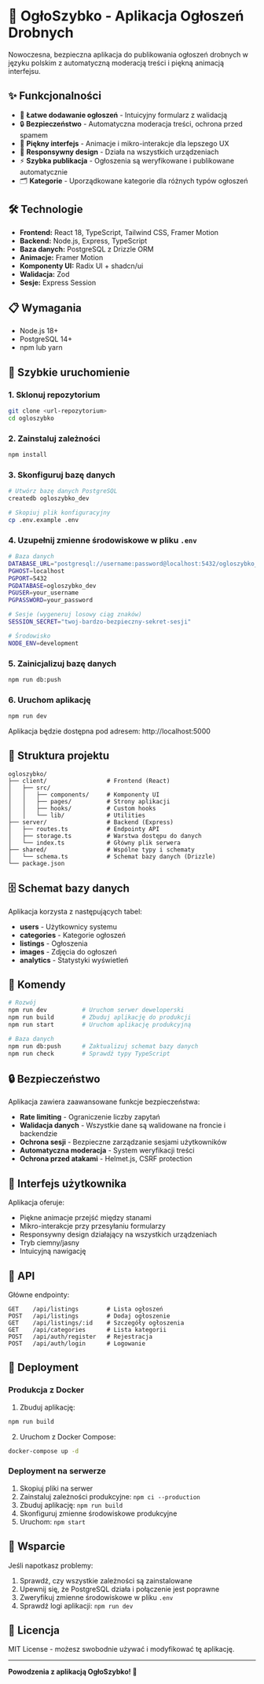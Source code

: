 # 🚀 OgłoSzybko - Aplikacja Ogłoszeń Drobnych

Nowoczesna, bezpieczna aplikacja do publikowania ogłoszeń drobnych w języku polskim z automatyczną moderacją treści i piękną animacją interfejsu.

## ✨ Funkcjonalności

- 📝 **Łatwe dodawanie ogłoszeń** - Intuicyjny formularz z walidacją
- 🔒 **Bezpieczeństwo** - Automatyczna moderacja treści, ochrona przed spamem
- 🎨 **Piękny interfejs** - Animacje i mikro-interakcje dla lepszego UX
- 📱 **Responsywny design** - Działa na wszystkich urządzeniach
- ⚡ **Szybka publikacja** - Ogłoszenia są weryfikowane i publikowane automatycznie
- 🗂️ **Kategorie** - Uporządkowane kategorie dla różnych typów ogłoszeń

## 🛠️ Technologie

- **Frontend:** React 18, TypeScript, Tailwind CSS, Framer Motion
- **Backend:** Node.js, Express, TypeScript
- **Baza danych:** PostgreSQL z Drizzle ORM
- **Animacje:** Framer Motion
- **Komponenty UI:** Radix UI + shadcn/ui
- **Walidacja:** Zod
- **Sesje:** Express Session

## 📋 Wymagania

- Node.js 18+ 
- PostgreSQL 14+
- npm lub yarn

## 🚀 Szybkie uruchomienie

### 1. Sklonuj repozytorium
```bash
git clone <url-repozytorium>
cd ogloszybko
```

### 2. Zainstaluj zależności
```bash
npm install
```

### 3. Skonfiguruj bazę danych
```bash
# Utwórz bazę danych PostgreSQL
createdb ogloszybko_dev

# Skopiuj plik konfiguracyjny
cp .env.example .env
```

### 4. Uzupełnij zmienne środowiskowe w pliku `.env`
```bash
# Baza danych
DATABASE_URL="postgresql://username:password@localhost:5432/ogloszybko_dev"
PGHOST=localhost
PGPORT=5432
PGDATABASE=ogloszybko_dev
PGUSER=your_username
PGPASSWORD=your_password

# Sesje (wygeneruj losowy ciąg znaków)
SESSION_SECRET="twoj-bardzo-bezpieczny-sekret-sesji"

# Środowisko
NODE_ENV=development
```

### 5. Zainicjalizuj bazę danych
```bash
npm run db:push
```

### 6. Uruchom aplikację
```bash
npm run dev
```

Aplikacja będzie dostępna pod adresem: http://localhost:5000

## 📁 Struktura projektu

```
ogloszybko/
├── client/                 # Frontend (React)
│   ├── src/
│   │   ├── components/     # Komponenty UI
│   │   ├── pages/          # Strony aplikacji
│   │   ├── hooks/          # Custom hooks
│   │   └── lib/            # Utilities
├── server/                 # Backend (Express)
│   ├── routes.ts           # Endpointy API
│   ├── storage.ts          # Warstwa dostępu do danych
│   └── index.ts            # Główny plik serwera
├── shared/                 # Wspólne typy i schematy
│   └── schema.ts           # Schemat bazy danych (Drizzle)
└── package.json
```

## 🗄️ Schemat bazy danych

Aplikacja korzysta z następujących tabel:
- **users** - Użytkownicy systemu
- **categories** - Kategorie ogłoszeń
- **listings** - Ogłoszenia
- **images** - Zdjęcia do ogłoszeń
- **analytics** - Statystyki wyświetleń

## 🔧 Komendy

```bash
# Rozwój
npm run dev          # Uruchom serwer deweloperski
npm run build        # Zbuduj aplikację do produkcji
npm run start        # Uruchom aplikację produkcyjną

# Baza danych
npm run db:push      # Zaktualizuj schemat bazy danych
npm run check        # Sprawdź typy TypeScript
```

## 🔒 Bezpieczeństwo

Aplikacja zawiera zaawansowane funkcje bezpieczeństwa:

- **Rate limiting** - Ograniczenie liczby zapytań
- **Walidacja danych** - Wszystkie dane są walidowane na froncie i backendzie
- **Ochrona sesji** - Bezpieczne zarządzanie sesjami użytkowników
- **Automatyczna moderacja** - System weryfikacji treści
- **Ochrona przed atakami** - Helmet.js, CSRF protection

## 🎨 Interfejs użytkownika

Aplikacja oferuje:
- Piękne animacje przejść między stanami
- Mikro-interakcje przy przesyłaniu formularzy
- Responsywny design działający na wszystkich urządzeniach
- Tryb ciemny/jasny
- Intuicyjną nawigację

## 📝 API

Główne endpointy:

```
GET    /api/listings        # Lista ogłoszeń
POST   /api/listings        # Dodaj ogłoszenie
GET    /api/listings/:id    # Szczegóły ogłoszenia
GET    /api/categories      # Lista kategorii
POST   /api/auth/register   # Rejestracja
POST   /api/auth/login      # Logowanie
```

## 🚀 Deployment

### Produkcja z Docker

1. Zbuduj aplikację:
```bash
npm run build
```

2. Uruchom z Docker Compose:
```bash
docker-compose up -d
```

### Deployment na serwerze

1. Skopiuj pliki na serwer
2. Zainstaluj zależności produkcyjne: `npm ci --production`
3. Zbuduj aplikację: `npm run build`
4. Skonfiguruj zmienne środowiskowe produkcyjne
5. Uruchom: `npm start`

## 🤝 Wsparcie

Jeśli napotkasz problemy:

1. Sprawdź, czy wszystkie zależności są zainstalowane
2. Upewnij się, że PostgreSQL działa i połączenie jest poprawne
3. Zweryfikuj zmienne środowiskowe w pliku `.env`
4. Sprawdź logi aplikacji: `npm run dev`

## 📄 Licencja

MIT License - możesz swobodnie używać i modyfikować tę aplikację.

---

**Powodzenia z aplikacją OgłoSzybko! 🎉**